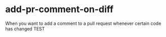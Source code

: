 # add-pr-comment-on-diff

When you want to add a comment to a pull request whenever certain code has changed
TEST

